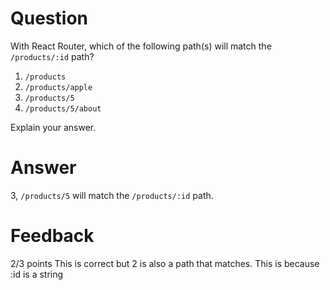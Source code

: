 # Question

With React Router, which of the following path(s) will match the `/products/:id` path?

1. `/products`
2. `/products/apple`
3. `/products/5`
4. `/products/5/about`

Explain your answer.

# Answer

3, `/products/5` will match the `/products/:id` path.

# Feedback

2/3 points
This is correct but 2 is also a path that matches. This is because :id is a string
